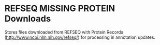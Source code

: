 REFSEQ MISSING PROTEIN Downloads
================================

Stores files downloaded from REFSEQ with Protein Records (http://www.ncbi.nlm.nih.gov/refseq/) for processing in annotation updates.